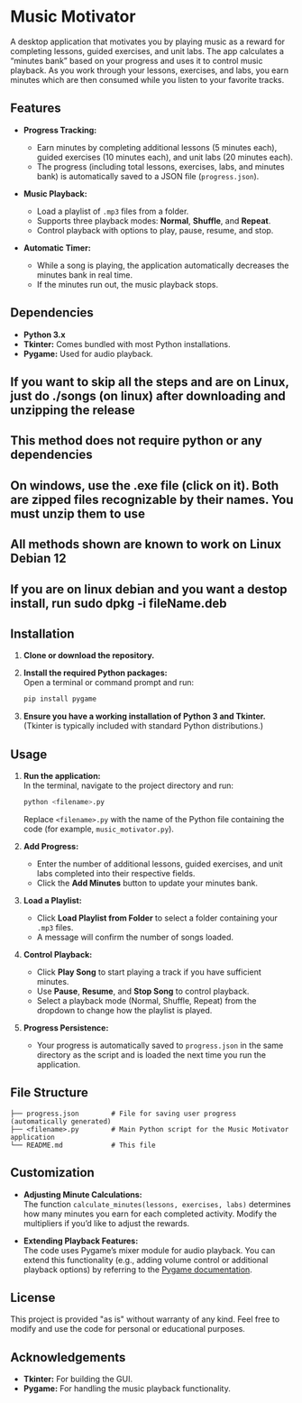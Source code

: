 # Music Motivator

A desktop application that motivates you by playing music as a reward for completing lessons, guided exercises, and unit labs. The app calculates a “minutes bank” based on your progress and uses it to control music playback. As you work through your lessons, exercises, and labs, you earn minutes which are then consumed while you listen to your favorite tracks.

## Features

- **Progress Tracking:**  
  - Earn minutes by completing additional lessons (5 minutes each), guided exercises (10 minutes each), and unit labs (20 minutes each).  
  - The progress (including total lessons, exercises, labs, and minutes bank) is automatically saved to a JSON file (`progress.json`).

- **Music Playback:**  
  - Load a playlist of `.mp3` files from a folder.  
  - Supports three playback modes: **Normal**, **Shuffle**, and **Repeat**.  
  - Control playback with options to play, pause, resume, and stop.

- **Automatic Timer:**  
  - While a song is playing, the application automatically decreases the minutes bank in real time.  
  - If the minutes run out, the music playback stops.

## Dependencies

- **Python 3.x**  
- **Tkinter:** Comes bundled with most Python installations.  
- **Pygame:** Used for audio playback.

## **If you want to skip all the steps and are on Linux, just do ./songs (on linux) after downloading and unzipping the release**
## **This method does not require python or any dependencies**
## **On windows, use the .exe file (click on it). Both are zipped files recognizable by their names. You must unzip them to use**
## **All methods shown are known to work on Linux Debian 12**
## **If you are on linux debian and you want a destop install, run sudo dpkg -i fileName.deb**

## Installation

1. **Clone or download the repository.**

2. **Install the required Python packages:**  
   Open a terminal or command prompt and run:
   ```bash
   pip install pygame
   ```

3. **Ensure you have a working installation of Python 3 and Tkinter.**  
   (Tkinter is typically included with standard Python distributions.)

## Usage

1. **Run the application:**  
   In the terminal, navigate to the project directory and run:
   ```bash
   python <filename>.py
   ```
   Replace `<filename>.py` with the name of the Python file containing the code (for example, `music_motivator.py`).

2. **Add Progress:**  
   - Enter the number of additional lessons, guided exercises, and unit labs completed into their respective fields.  
   - Click the **Add Minutes** button to update your minutes bank.

3. **Load a Playlist:**  
   - Click **Load Playlist from Folder** to select a folder containing your `.mp3` files.  
   - A message will confirm the number of songs loaded.

4. **Control Playback:**  
   - Click **Play Song** to start playing a track if you have sufficient minutes.  
   - Use **Pause**, **Resume**, and **Stop Song** to control playback.  
   - Select a playback mode (Normal, Shuffle, Repeat) from the dropdown to change how the playlist is played.

5. **Progress Persistence:**  
   - Your progress is automatically saved to `progress.json` in the same directory as the script and is loaded the next time you run the application.

## File Structure

```
├── progress.json        # File for saving user progress (automatically generated)
├── <filename>.py        # Main Python script for the Music Motivator application
└── README.md            # This file
```

## Customization

- **Adjusting Minute Calculations:**  
  The function `calculate_minutes(lessons, exercises, labs)` determines how many minutes you earn for each completed activity. Modify the multipliers if you’d like to adjust the rewards.

- **Extending Playback Features:**  
  The code uses Pygame’s mixer module for audio playback. You can extend this functionality (e.g., adding volume control or additional playback options) by referring to the [Pygame documentation](https://www.pygame.org/docs/).

## License

This project is provided "as is" without warranty of any kind. Feel free to modify and use the code for personal or educational purposes.

## Acknowledgements

- **Tkinter:** For building the GUI.  
- **Pygame:** For handling the music playback functionality.
